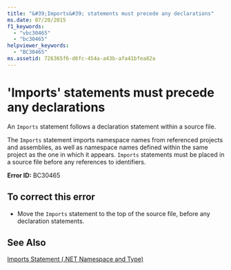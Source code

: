 ```yaml
---
title: "&#39;Imports&#39; statements must precede any declarations"
ms.date: 07/20/2015
f1_keywords: 
  - "vbc30465"
  - "bc30465"
helpviewer_keywords: 
  - "BC30465"
ms.assetid: 726365f6-d6fc-454a-a43b-afa41bfea82a
---
```

# &#39;Imports&#39; statements must precede any declarations
An `Imports` statement follows a declaration statement within a source file.  
  
 The `Imports` statement imports namespace names from referenced projects and assemblies, as well as namespace names defined within the same project as the one in which it appears. `Imports` statements must be placed in a source file before any references to identifiers.  
  
 **Error ID:** BC30465  
  
## To correct this error  
  
- Move the `Imports` statement to the top of the source file, before any declaration statements.  
  
## See Also  
 [Imports Statement (.NET Namespace and Type)](../../visual-basic/language-reference/statements/imports-statement-net-namespace-and-type.md)
